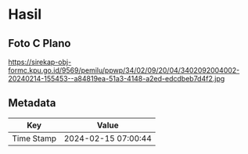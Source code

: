 # Hasil

## Foto C Plano

https://sirekap-obj-formc.kpu.go.id/9569/pemilu/ppwp/34/02/09/20/04/3402092004002-20240214-155453--a84819ea-51a3-4148-a2ed-edcdbeb7d4f2.jpg


## Metadata

| Key        | Value               |
| ---------- | ------------------- |
| Time Stamp | 2024-02-15 07:00:44 |



